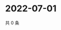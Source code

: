 # 2022-07-01

共 0 条

<!-- BEGIN WEIBO -->
<!-- 最后更新时间 Fri Jul 01 2022 06:15:26 GMT+0800 (China Standard Time) -->

<!-- END WEIBO -->
